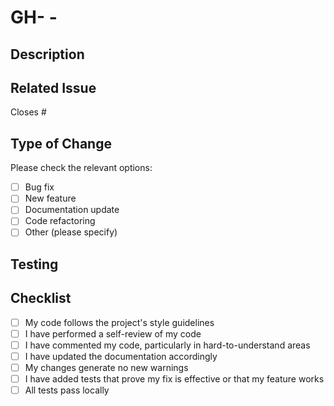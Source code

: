 # GH-<issue-number> - <issue-title>

## Description

<!-- Please explain the changes you made and why -->

## Related Issue

<!-- Please link the issue this PR addresses -->

Closes #<issue-number>

## Type of Change

Please check the relevant options:

- [ ] Bug fix
- [ ] New feature
- [ ] Documentation update
- [ ] Code refactoring
- [ ] Other (please specify)

## Testing

<!-- Describe the tests you ran and how to reproduce them -->

## Checklist

- [ ] My code follows the project's style guidelines
- [ ] I have performed a self-review of my code
- [ ] I have commented my code, particularly in hard-to-understand areas
- [ ] I have updated the documentation accordingly
- [ ] My changes generate no new warnings
- [ ] I have added tests that prove my fix is effective or that my feature works
- [ ] All tests pass locally
